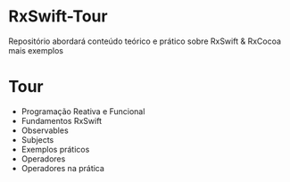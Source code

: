 # RxSwift-Tour
Repositório abordará conteúdo teórico e prático sobre RxSwift & RxCocoa mais exemplos

# Tour
* Programação Reativa e Funcional
* Fundamentos RxSwift
* Observables
* Subjects
* Exemplos práticos
* Operadores
* Operadores na prática
